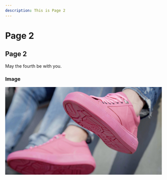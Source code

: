 ```yaml
---
description: This is Page 2
---
```


# Page 2

## Page 2

May the fourth be with you.

### Image

![gum shoes](../../.gitbook/assets/gumshoe.jpg)

### 



